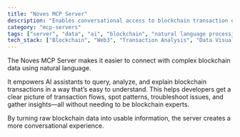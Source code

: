 ```yaml
---
title: "Noves MCP Server"
description: "Enables conversational access to blockchain transaction data with human-readable explanations and insights."
category: "mcp-servers"
tags: ["server", "data", "ai", "blockchain", "natural language processing", "conversational interfaces"]
tech_stack: ["Blockchain", "Web3", "Transaction Analysis", "Data Visualization", "Smart Contracts", "AI Assistants"]
---
```


The Noves MCP Server makes it easier to connect with complex blockchain data using natural language. 

It empowers AI assistants to query, analyze, and explain blockchain transactions in a way that’s easy to understand. This helps developers get a clear picture of transaction flows, spot patterns, troubleshoot issues, and gather insights—all without needing to be blockchain experts. 

By turning raw blockchain data into usable information, the server creates a more conversational experience.